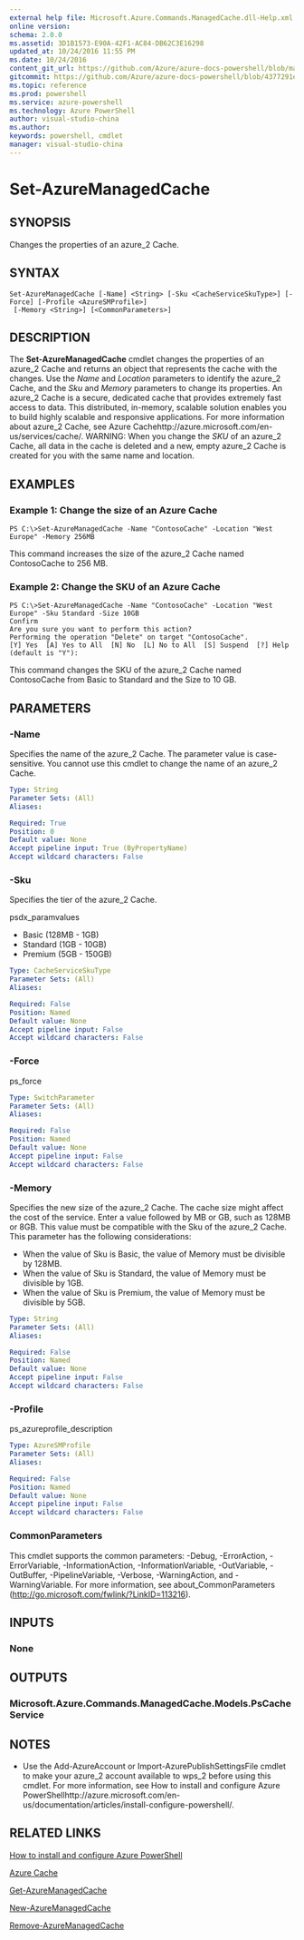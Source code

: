 ```yaml
---
external help file: Microsoft.Azure.Commands.ManagedCache.dll-Help.xml
online version: 
schema: 2.0.0
ms.assetid: 3D1B1573-E90A-42F1-AC84-DB62C3E16298
updated_at: 10/24/2016 11:55 PM
ms.date: 10/24/2016
content_git_url: https://github.com/Azure/azure-docs-powershell/blob/master/azureps-cmdlets-docs/ServiceManagement/Azure.ManagedCache/v1.6.1/Set-AzureManagedCache.md
gitcommit: https://github.com/Azure/azure-docs-powershell/blob/4377291ee360e58e2c1c5d644155daf6a0279055/azureps-cmdlets-docs/ServiceManagement/Azure.ManagedCache/v1.6.1/Set-AzureManagedCache.md
ms.topic: reference
ms.prod: powershell
ms.service: azure-powershell
ms.technology: Azure PowerShell
author: visual-studio-china
ms.author: 
keywords: powershell, cmdlet
manager: visual-studio-china
---
```


# Set-AzureManagedCache

## SYNOPSIS
Changes the properties of an azure_2 Cache.

## SYNTAX

```
Set-AzureManagedCache [-Name] <String> [-Sku <CacheServiceSkuType>] [-Force] [-Profile <AzureSMProfile>]
 [-Memory <String>] [<CommonParameters>]
```

## DESCRIPTION
The **Set-AzureManagedCache** cmdlet changes the properties of an azure_2 Cache and returns an object that represents the cache with the changes.
Use the *Name* and *Location* parameters to identify the azure_2 Cache, and the *Sku* and *Memory* parameters to change its properties.
An azure_2 Cache is a secure, dedicated cache that provides extremely fast access to data.
This distributed, in-memory, scalable solution enables you to build highly scalable and responsive applications.
For more information about azure_2 Cache, see Azure Cachehttp://azure.microsoft.com/en-us/services/cache/.
WARNING: When you change the *SKU* of an azure_2 Cache, all data in the cache is deleted and a new, empty azure_2 Cache is created for you with the same name and location.

## EXAMPLES

### Example 1: Change the size of an Azure Cache
```
PS C:\>Set-AzureManagedCache -Name "ContosoCache" -Location "West Europe" -Memory 256MB
```

This command increases the size of the azure_2 Cache named ContosoCache to 256 MB.

### Example 2: Change the SKU of an Azure Cache
```
PS C:\>Set-AzureManagedCache -Name "ContosoCache" -Location "West Europe" -Sku Standard -Size 10GB
Confirm
Are you sure you want to perform this action? 
Performing the operation "Delete" on target "ContosoCache".
[Y] Yes  [A] Yes to All  [N] No  [L] No to All  [S] Suspend  [?] Help (default is "Y"):
```

This command changes the SKU of the azure_2 Cache named ContosoCache from Basic to Standard and the Size to 10 GB.

## PARAMETERS

### -Name
Specifies the name of the azure_2 Cache.
The parameter value is case-sensitive.
You cannot use this cmdlet to change the name of an azure_2 Cache.

```yaml
Type: String
Parameter Sets: (All)
Aliases: 

Required: True
Position: 0
Default value: None
Accept pipeline input: True (ByPropertyName)
Accept wildcard characters: False
```

### -Sku
Specifies the tier of the azure_2 Cache.

psdx_paramvalues

- Basic (128MB - 1GB) 
- Standard (1GB - 10GB) 
- Premium (5GB - 150GB)

```yaml
Type: CacheServiceSkuType
Parameter Sets: (All)
Aliases: 

Required: False
Position: Named
Default value: None
Accept pipeline input: False
Accept wildcard characters: False
```

### -Force
ps_force

```yaml
Type: SwitchParameter
Parameter Sets: (All)
Aliases: 

Required: False
Position: Named
Default value: None
Accept pipeline input: False
Accept wildcard characters: False
```

### -Memory
Specifies the new size of the azure_2 Cache.
The cache size might affect the cost of the service.
Enter a value followed by MB or GB, such as 128MB or 8GB.
This value must be compatible with the Sku of the azure_2 Cache.
This parameter has the following considerations: 

- When the value of Sku is Basic, the value of Memory must be divisible by 128MB.
- When the value of Sku is Standard, the value of Memory must be divisible by 1GB.
- When the value of Sku is Premium, the value of Memory must be divisible by 5GB.

```yaml
Type: String
Parameter Sets: (All)
Aliases: 

Required: False
Position: Named
Default value: None
Accept pipeline input: False
Accept wildcard characters: False
```

### -Profile
ps_azureprofile_description

```yaml
Type: AzureSMProfile
Parameter Sets: (All)
Aliases: 

Required: False
Position: Named
Default value: None
Accept pipeline input: False
Accept wildcard characters: False
```

### CommonParameters
This cmdlet supports the common parameters: -Debug, -ErrorAction, -ErrorVariable, -InformationAction, -InformationVariable, -OutVariable, -OutBuffer, -PipelineVariable, -Verbose, -WarningAction, and -WarningVariable. For more information, see about_CommonParameters (http://go.microsoft.com/fwlink/?LinkID=113216).

## INPUTS

### None

## OUTPUTS

### Microsoft.Azure.Commands.ManagedCache.Models.PsCacheService

## NOTES
* Use the Add-AzureAccount or Import-AzurePublishSettingsFile cmdlet to make your azure_2 account available to wps_2 before using this cmdlet. For more information, see How to install and configure Azure PowerShellhttp://azure.microsoft.com/en-us/documentation/articles/install-configure-powershell/.

## RELATED LINKS

[How to install and configure Azure PowerShell](http://azure.microsoft.com/en-us/documentation/articles/install-configure-powershell/)

[Azure Cache](http://azure.microsoft.com/en-us/services/cache/)

[Get-AzureManagedCache](xref:ServiceManagement/Azure.ManagedCache/v1.6.1/Get-AzureManagedCache.md)

[New-AzureManagedCache](xref:ServiceManagement/Azure.ManagedCache/v1.6.1/New-AzureManagedCache.md)

[Remove-AzureManagedCache](xref:ServiceManagement/Azure.ManagedCache/v1.6.1/Remove-AzureManagedCache.md)


